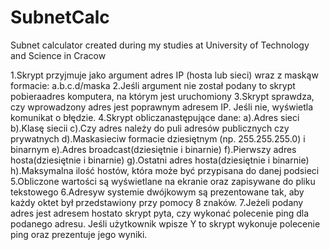 # SubnetCalc
Subnet calculator created during my studies at University of Technology and Science in Cracow

1.Skrypt przyjmuje jako argument adres IP (hosta lub sieci) wraz z maskąw formacie: a.b.c.d/maska
2.Jeśli argument nie został podany to skrypt pobieraadres komputera, na którym jest uruchomiony
3.Skrypt sprawdza, czy wprowadzony adres jest poprawnym adresem IP. Jeśli nie, wyświetla komunikat o błędzie.
4.Skrypt obliczanastępujące dane:
a).Adres sieci
b).Klasę siecii
c).Czy adres należy do puli adresów publicznych czy prywatnych
d).Maskasieciw formacie dziesiętnym (np. 255.255.255.0) i binarnym
e).Adres broadcast(dziesiętnie i binarnie)
f).Pierwszy adres hosta(dziesiętnie i binarnie)
g).Ostatni adres hosta(dziesiętnie i binarnie)
h).Maksymalna ilość hostów, która może być przypisana do danej podsieci
5.Obliczone wartości są wyświetlane na ekranie oraz zapisywane do pliku tekstowego
6.Adresyw systemie dwójkowym są prezentowane tak, aby każdy oktet był przedstawiony przy pomocy 8 znaków.
7.Jeżeli podany adres jest adresem hostato skrypt pyta, czy wykonać polecenie ping dla podanego adresu. 
Jeśli użytkownik wpisze Y to skrypt wykonuje polecenie ping oraz prezentuje jego wyniki.
